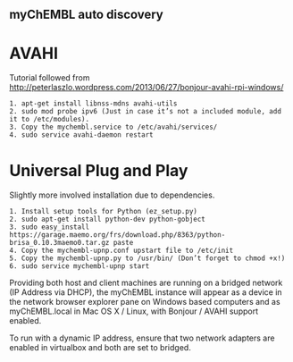 ## myChEMBL auto discovery

# AVAHI

Tutorial followed from http://peterlaszlo.wordpress.com/2013/06/27/bonjour-avahi-rpi-windows/

	1. apt-get install libnss-mdns avahi-utils
	2. sudo mod probe ipv6 (Just in case it’s not a included module, add it to /etc/modules).
	3. Copy the mychembl.service to /etc/avahi/services/
	4. sudo service avahi-daemon restart

# Universal Plug and Play

Slightly more involved installation due to dependencies.

	1. Install setup tools for Python (ez_setup.py)
	2. sudo apt-get install python-dev python-gobject
	3. sudo easy_install https://garage.maemo.org/frs/download.php/8363/python-brisa_0.10.3maemo0.tar.gz paste
	4. Copy the mychembl-upnp.conf upstart file to /etc/init
	5. Copy the mychembl-upnp.py to /usr/bin/ (Don’t forget to chmod +x!)
	6. sudo service mychembl-upnp start


Providing both host and client machines are running on a bridged network (IP Address via DHCP), the myChEMBL instance will appear as a device in the network browser explorer pane on Windows based computers and as myChEMBL.local in Mac OS X / Linux, with Bonjour / AVAHI support enabled.

To run with a dynamic IP address, ensure that two network adapters are enabled in virtualbox and both are set to bridged.

